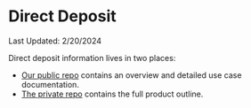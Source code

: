 # Direct Deposit
Last Updated: 2/20/2024

Direct deposit information lives in two places:
- [Our public repo](https://github.com/department-of-veterans-affairs/va.gov-team/tree/master/products/identity-personalization/direct-deposit) contains an overview and detailed use case documentation.
- [The private repo](https://github.com/department-of-veterans-affairs/va.gov-team-sensitive/blob/master/products/identity-personalization/direct-deposit/README.md) contains the full product outline.


